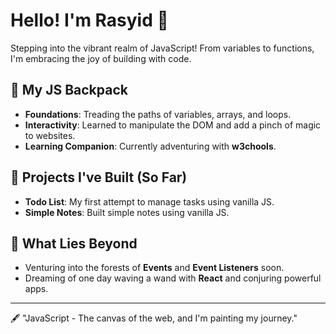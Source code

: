 <!-- ### Hi there 👋 -->

<!--
**rasyidzya/rasyidzya** is a ✨ _special_ ✨ repository because its `README.md` (this file) appears on your GitHub profile.

Here are some ideas to get you started:

- 🔭 I’m currently working on ...
- 🌱 I’m currently learning ...
- 👯 I’m looking to collaborate on ...
- 🤔 I’m looking for help with ...
- 💬 Ask me about ...
- 📫 How to reach me: ...
- 😄 Pronouns: ...
- ⚡ Fun fact: ...
-->

# Hello! I'm Rasyid 🚀

Stepping into the vibrant realm of JavaScript! From variables to functions, I'm embracing the joy of building with code.

<!-- ![typing gif](https://github.com/yourusername/yourusername/blob/main/images/typing.gif) -->

## 🎒 My JS Backpack

- **Foundations**: Treading the paths of variables, arrays, and loops.
- **Interactivity**: Learned to manipulate the DOM and add a pinch of magic to websites.
- **Learning Companion**: Currently adventuring with **w3chools**.

## 🏰 Projects I've Built (So Far)

- **Todo List**: My first attempt to manage tasks using vanilla JS.
- **Simple Notes**: Built simple notes using vanilla JS.

## 🌠 What Lies Beyond

- Venturing into the forests of **Events** and **Event Listeners** soon.
- Dreaming of one day waving a wand with **React** and conjuring powerful apps.

<!-- ## 🍻 Fellow Adventurers Welcome

If you've tales, tips, or spells (read: codes) to share, or if you wish to co-adventure:

- [My JS Journey Blog](https://myjsjourneyblog.com)
- [LinkedIn](https://www.linkedin.com/in/yourlinkedinprofile/)
-->
---

🖋️ "JavaScript - The canvas of the web, and I'm painting my journey."


